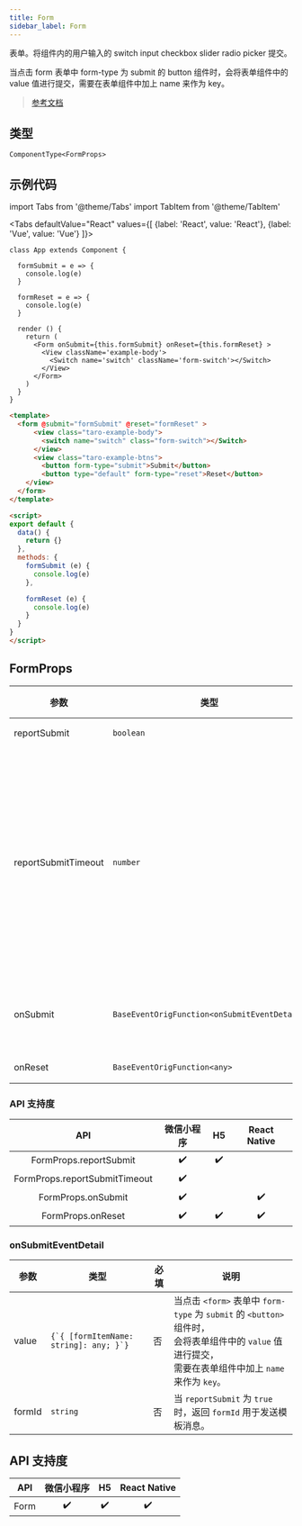 ```yaml
---
title: Form
sidebar_label: Form
---
```


表单。将组件内的用户输入的 switch input checkbox slider radio picker 提交。

当点击 form 表单中 form-type 为 submit 的 button 组件时，会将表单组件中的 value 值进行提交，需要在表单组件中加上 name 来作为 key。

> [参考文档](https://developers.weixin.qq.com/miniprogram/dev/component/form.html)

## 类型

```tsx
ComponentType<FormProps>
```

## 示例代码

import Tabs from '@theme/Tabs'
import TabItem from '@theme/TabItem'

<Tabs
  defaultValue="React"
  values={[
    {label: 'React', value: 'React'},
    {label: 'Vue', value: 'Vue'}
  ]}>
<TabItem value="React">

```tsx
class App extends Component {

  formSubmit = e => {
    console.log(e)
  }

  formReset = e => {
    console.log(e)
  }

  render () {
    return (
      <Form onSubmit={this.formSubmit} onReset={this.formReset} >
        <View className='example-body'>
          <Switch name='switch' className='form-switch'></Switch>
        </View>
      </Form>
    )
  }
}
```

</TabItem>

<TabItem value="Vue">

```html
<template>
  <form @submit="formSubmit" @reset="formReset" >
      <view class="taro-example-body">
        <switch name="switch" class="form-switch"></Switch>
      </view>
      <view class="taro-example-btns">
        <button form-type="submit">Submit</button>
        <button type="default" form-type="reset">Reset</button>
    </view>
  </form>
</template>

<script>
export default {
  data() {
    return {}
  },
  methods: {
    formSubmit (e) {
      console.log(e)
    },

    formReset (e) {
      console.log(e)
    }
  }
}
</script>

```
  
</TabItem>
</Tabs>



## FormProps

<table>
  <thead>
    <tr>
      <th>参数</th>
      <th>类型</th>
      <th style={{ textAlign: "center"}}>默认值</th>
      <th style={{ textAlign: "center"}}>必填</th>
      <th>说明</th>
    </tr>
  </thead>
  <tbody>
    <tr>
      <td>reportSubmit</td>
      <td><code>boolean</code></td>
      <td style={{ textAlign: "center"}}><code>false</code></td>
      <td style={{ textAlign: "center"}}>否</td>
      <td>是否返回 <code>formId</code> 用于发送模板消息。</td>
    </tr>
    <tr>
      <td>reportSubmitTimeout</td>
      <td><code>number</code></td>
      <td style={{ textAlign: "center"}}><code>0</code></td>
      <td style={{ textAlign: "center"}}>否</td>
      <td>等待一段时间（毫秒数）以确认 <code>formId</code> 是否生效。<br />如果未指定这个参数，<code>formId</code> 有很小的概率是无效的（如遇到网络失败的情况）。<br />指定这个参数将可以检测 <code>formId</code> 是否有效，<br />以这个参数的时间作为这项检测的超时时间。<br />如果失败，将返回 <code>requestFormId:fail</code> 开头的 <code>formId</code>。</td>
    </tr>
    <tr>
      <td>onSubmit</td>
      <td><code>BaseEventOrigFunction&lt;onSubmitEventDetail&gt;</code></td>
      <td style={{ textAlign: "center"}}></td>
      <td style={{ textAlign: "center"}}>否</td>
      <td>携带 form 中的数据触发 submit 事件<br />event.detail = {`{ value : { name': 'value'}, formId: '' }`}</td>
    </tr>
    <tr>
      <td>onReset</td>
      <td><code>BaseEventOrigFunction&lt;any&gt;</code></td>
      <td style={{ textAlign: "center"}}></td>
      <td style={{ textAlign: "center"}}>否</td>
      <td>表单重置时会触发 reset 事件</td>
    </tr>
  </tbody>
</table>

### API 支持度

| API | 微信小程序 | H5 | React Native |
| :---: | :---: | :---: | :---: |
| FormProps.reportSubmit | ✔️ | ✔️ |  |
| FormProps.reportSubmitTimeout | ✔️ |  |  |
| FormProps.onSubmit | ✔️ |  | ✔️ |
| FormProps.onReset | ✔️ | ✔️ | ✔️ |

### onSubmitEventDetail

<table>
  <thead>
    <tr>
      <th>参数</th>
      <th>类型</th>
      <th style={{ textAlign: "center"}}>必填</th>
      <th>说明</th>
    </tr>
  </thead>
  <tbody>
    <tr>
      <td>value</td>
      <td><code>{`{ [formItemName: string]: any; }`}</code></td>
      <td style={{ textAlign: "center"}}>否</td>
      <td>当点击 <code>&lt;form&gt;</code> 表单中 <code>form-type</code> 为 <code>submit</code> 的 <code>&lt;button&gt;</code> 组件时，<br />会将表单组件中的 <code>value</code> 值进行提交，<br />需要在表单组件中加上 <code>name</code> 来作为 <code>key</code>。</td>
    </tr>
    <tr>
      <td>formId</td>
      <td><code>string</code></td>
      <td style={{ textAlign: "center"}}>否</td>
      <td>当 <code>reportSubmit</code> 为 <code>true</code> 时，返回 <code>formId</code> 用于发送模板消息。</td>
    </tr>
  </tbody>
</table>

## API 支持度

| API | 微信小程序 | H5 | React Native |
| :---: | :---: | :---: | :---: |
| Form | ✔️ | ✔️ | ✔️ |
